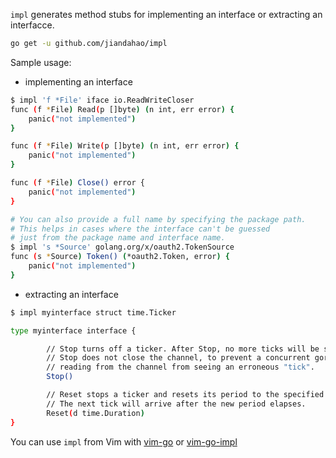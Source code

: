 `impl` generates method stubs for implementing an interface or extracting an interfacce.

```bash
go get -u github.com/jiandahao/impl
```

Sample usage:

- implementing an interface
```bash
$ impl 'f *File' iface io.ReadWriteCloser
func (f *File) Read(p []byte) (n int, err error) {
	panic("not implemented")
}

func (f *File) Write(p []byte) (n int, err error) {
	panic("not implemented")
}

func (f *File) Close() error {
	panic("not implemented")
}

# You can also provide a full name by specifying the package path.
# This helps in cases where the interface can't be guessed
# just from the package name and interface name.
$ impl 's *Source' golang.org/x/oauth2.TokenSource
func (s *Source) Token() (*oauth2.Token, error) {
    panic("not implemented")
}
```

- extracting an interface
```bash
$ impl myinterface struct time.Ticker

type myinterface interface {

		// Stop turns off a ticker. After Stop, no more ticks will be sent.
		// Stop does not close the channel, to prevent a concurrent goroutine
		// reading from the channel from seeing an erroneous "tick".
		Stop()

		// Reset stops a ticker and resets its period to the specified duration.
		// The next tick will arrive after the new period elapses.
		Reset(d time.Duration)
}
```

You can use `impl` from Vim with [vim-go](https://github.com/fatih/vim-go) or
[vim-go-impl](https://github.com/rhysd/vim-go-impl)
